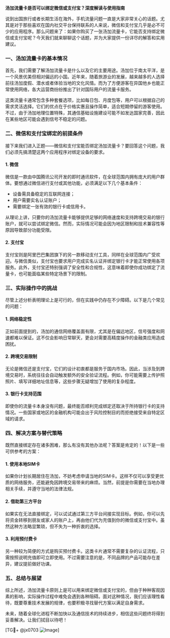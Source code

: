 **汤加流量卡是否可以绑定微信或支付宝？深度解读与使用指南**

说到出国旅行或者长期生活在海外，手机流量问题一直是大家非常关心的话题。尤其是对于那些喜欢在国内社交平台保持联系的人来说，微信和支付宝几乎是必不可少的应用程序。那么问题来了：如果你购买了一张汤加流量卡，它能否支持绑定微信或支付宝呢？今天我们就来聊聊这个话题，并为大家提供一份详尽的解答和实用建议。

### 一、汤加流量卡的基本情况

首先，我们需要了解汤加流量卡是什么以及它的主要用途。汤加位于南太平洋，是一个风景优美但相对偏远的小国。近年来，随着旅游业的发展，越来越多的人选择前往汤加度假、潜水或者体验当地的文化风情。而为了方便游客在异国他乡也能正常使用网络，各大运营商纷纷推出了针对国际用户的流量卡服务。

这类流量卡通常包含多种套餐选项，比如每日包、月度包等，用户可以根据自己的需求灵活选择。它们的优点在于价格实惠且操作简单，适合短期停留的游客使用。不过，由于汤加地理位置特殊，其通信基础设施建设可能不如发达国家完善，因此在某些地区可能会遇到信号不稳定的问题。

### 二、微信和支付宝绑定的前提条件

接下来我们进入正题——微信和支付宝能否绑定汤加流量卡？要回答这个问题，我们必须先搞清楚这两个应用程序对绑定设备的要求。

#### 1. 微信
微信是一款由中国腾讯公司开发的即时通讯软件，在全球范围内拥有庞大的用户群体。要想通过微信进行支付或其他功能，必须满足以下几个基本条件：
- 设备需具备稳定的互联网连接；
- 用户需要实名认证账户；
- 需要绑定一张有效的银行卡或信用卡。

从理论上讲，只要你的汤加流量卡能够提供足够的网络速度和支持跨境交易的银行账户，就可以尝试绑定微信。然而，实际情况可能会因为地区限制和技术兼容性等原因导致部分功能受限。

#### 2. 支付宝
支付宝则是阿里巴巴集团旗下的另一款移动支付工具，同样在全球范围内广受欢迎。与微信类似，支付宝也要求用户完成实名认证并绑定银行卡才能正常使用各项服务。此外，支付宝还特别强调了安全性和合规性，这意味着即使你成功绑定了流量卡，也可能面临某些特定场景下的限制。

### 三、实际操作中的挑战

尽管上述分析表明理论上是可行的，但在实践中仍存在不少障碍。以下是几个常见的问题：

#### 1. 网络稳定性
正如前面提到的，汤加的通信网络覆盖面有限，尤其是在偏远地区，信号强度和网速都难以保证。这不仅会影响日常聊天，更会对需要高精度操作的金融类应用造成困扰。

#### 2. 跨境交易限制
无论是微信还是支付宝，它们的设计初衷都是服务于国内市场。因此，当涉及到跨境交易时，系统往往会自动触发额外的安全验证流程。例如，你可能需要上传护照照片、填写详细地址信息等，这些步骤无疑增加了使用的复杂程度。

#### 3. 银行卡支持范围
即使你的流量卡本身没有问题，最终能否顺利完成绑定还取决于所持银行卡的支持情况。一些国家或地区的金融机构可能会出于风险控制目的而拒绝接受来自特定区域的请求。

### 四、解决方案与替代策略

既然直接绑定存在诸多困难，那么有没有其他办法呢？答案是肯定的！以下是一些可供参考的方案：

#### 1. 使用本地SIM卡
如果你计划长期居住在汤加，不妨考虑申请当地的SIM卡。这样不仅可以享受更优质的网络服务，还能避免因跨境交易带来的麻烦。当然，前提是你需要在当地办理相关手续，并遵守当地的法律法规。

#### 2. 借助第三方平台
如果实在无法直接绑定，可以试试通过第三方平台间接实现目标。例如，你可以先将资金转移到朋友或家人的账户上，再由他们代为充值到你的微信或支付宝中。虽然这种方法略显繁琐，但不失为一种折衷的选择。

#### 3. 利用预付费卡
另一种较为简便的方式是购买预付费卡。这类卡片通常不需要复杂的认证流程，只需按照说明充值即可立即使用。不过需要注意的是，不同品牌的产品可能存在差异，建议提前做好功课。

### 五、总结与展望

综上所述，汤加流量卡原则上是可以用来绑定微信或支付宝的，但由于种种客观因素的影响，实际操作过程中难免会遇到各种阻碍。面对这种情况，我们应该理性看待，既要尊重技术发展的规律，也要积极寻找替代方案以满足自身需求。

未来，随着全球化进程不断加快以及通信技术的持续进步，相信这些问题终将得到妥善解决。让我们拭目以待吧！

[TG💪+ @jx0703 ![Image](https://github.com/user-attachments/assets/dbca1d08-cadb-493c-b0ec-ad6f7a83f270)]